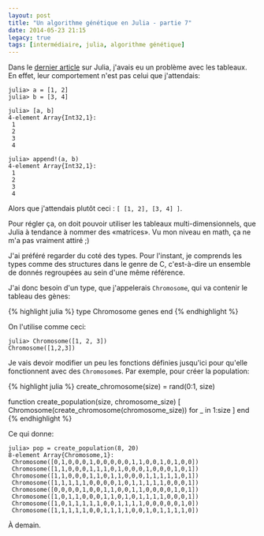```yaml
---
layout: post
title: "Un algorithme génétique en Julia - partie 7"
date: 2014-05-23 21:15
legacy: true
tags: [intermédiaire, julia, algorithme génétique]
---
```




Dans le [dernier article](blog/2014/05/18/un-algorithme-genetique-en-julia-partie-6/) sur Julia, j'avais eu un problème avec les
tableaux. En effet, leur comportement n'est pas celui que j'attendais:

    julia> a = [1, 2]
    julia> b = [3, 4]

    julia> [a, b]
    4-element Array{Int32,1}:
     1
     2
     3
     4

    julia> append!(a, b)
    4-element Array{Int32,1}:
     1
     2
     3
     4

Alors que j'attendais plutôt ceci : `[ [1, 2], [3, 4] ]`.

<!-- more -->

Pour régler ça, on doit pouvoir utiliser les tableaux multi-dimensionnels,
que Julia à tendance à nommer des «matrices». Vu mon niveau en math, ça
ne m'a pas vraiment attiré ;)

J'ai préféré regarder du coté des types. Pour l'instant, je comprends les
types comme des structures dans le genre de C, c'est-à-dire un ensemble de 
donnés regroupées au sein d'une même référence.

J'ai donc besoin d'un type, que j'appelerais `Chromosome`, qui va contenir
le tableau des gènes:

{% highlight julia %}
type Chromosome
  genes
end
{% endhighlight %}

On l'utilise comme ceci:

    julia> Chromosome([1, 2, 3])
    Chromosome([1,2,3])

Je vais devoir modifier un peu les fonctions définies jusqu'ici pour qu'elle
fonctionnent avec des `Chromosome`s. Par exemple, pour créer la population:

{% highlight julia %}
create_chromosome(size) = rand(0:1, size)

function create_population(size, chromosome_size)
  [ Chromosome(create_chromosome(chromosome_size)) for _ in 1:size ]
end
{% endhighlight %}

Ce qui donne:

    julia> pop = create_population(8, 20)
    8-element Array{Chromosome,1}:
     Chromosome([0,1,0,0,0,1,0,0,0,0,0,1,1,0,0,1,0,1,0,0])
     Chromosome([1,1,0,0,0,1,1,1,0,1,0,0,0,1,0,0,0,1,0,1])
     Chromosome([1,1,0,0,0,1,1,0,1,1,0,0,0,1,1,1,1,1,0,1])
     Chromosome([1,1,1,1,1,0,0,0,0,1,0,1,1,1,1,1,0,0,0,1])
     Chromosome([0,0,0,0,1,0,0,1,1,0,0,1,1,0,0,0,0,1,0,1])
     Chromosome([1,0,1,1,0,0,0,1,1,0,1,0,1,1,1,1,0,0,0,1])
     Chromosome([1,0,1,1,1,1,1,0,0,1,1,1,1,0,0,0,0,0,1,0])
     Chromosome([1,1,1,1,1,0,0,1,1,1,1,0,0,1,0,1,1,1,1,0])




À demain.



